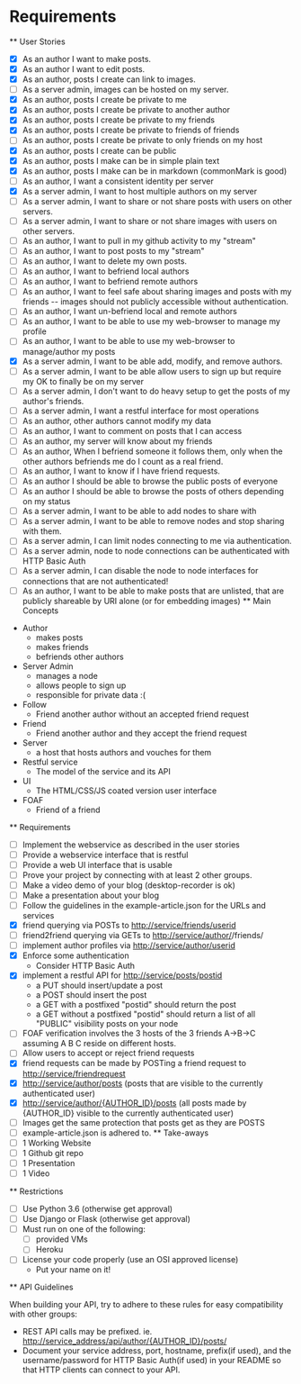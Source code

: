 # Requirements

** User Stories

- [x] As an author I want to make posts.
- [x] As an author I want to edit posts.
- [x] As an author, posts I create can link to images.
- [ ] As a server admin, images can be hosted on my server.
- [x] As an author, posts I create be private to me
- [x] As an author, posts I create be private to another author
- [x] As an author, posts I create be private to my friends
- [x] As an author, posts I create be private to friends of friends
- [ ] As an author, posts I create be private to only friends on my host
- [x] As an author, posts I create can be public
- [x] As an author, posts I make can be in simple plain text
- [x] As an author, posts I make can be in markdown (commonMark is good)
- [ ] As an author, I want a consistent identity per server
- [x] As a server admin, I want to host multiple authors on my server
- [ ] As a server admin, I want to share or not share posts with users
         on other servers.
- [ ] As a server admin, I want to share or not share images with users
         on other servers.
- [ ] As an author, I want to pull in my github activity to my "stream"
- [ ] As an author, I want to post posts to my "stream"
- [ ] As an author, I want to delete my own posts.
- [ ] As an author, I want to befriend local authors
- [ ] As an author, I want to befriend remote authors
- [ ] As an author, I want to feel safe about sharing images and
         posts with my friends -- images should not publicly accessible
         without authentication.
- [ ] As an author, I want un-befriend local and remote authors
- [ ] As an author, I want to be able to use my web-browser to manage
         my profile
- [ ] As an author, I want to be able to use my web-browser to manage/author
         my posts
- [x] As a server admin, I want to be able add, modify, and remove
         authors.
- [ ] As a server admin, I want to be able allow users to sign up but
          require my OK to finally be on my server
- [ ] As a server admin, I don't want to do heavy setup to get the
         posts of my author's friends.
- [ ] As a server admin, I want a restful interface for most operations
- [ ] As an author, other authors cannot modify my data
- [ ] As an author, I want to comment on posts that I can access
- [ ] As an author, my server will know about my friends
- [ ] As an author, When I befriend someone it follows them, only when
         the other authors befriends me do I count as a real friend.
- [ ] As an author, I want to know if I have friend requests.
- [ ] As an author I should be able to browse the public posts of everyone
- [ ] As an author I should be able to browse the posts of others depending on my status
- [ ] As a server admin, I want to be able to add nodes to share with
- [ ] As a server admin, I want to be able to remove nodes and stop
         sharing with them.
- [ ] As a server admin, I can limit nodes connecting to me via
         authentication.
- [ ] As a server admin, node to node connections can be authenticated
         with HTTP Basic Auth
- [ ] As a server admin, I can disable the node to node interfaces for
         connections that are not authenticated!
- [ ] As an author, I want to be able to make posts that are unlisted,
         that are publicly shareable by URI alone (or for embedding images)
** Main Concepts
- Author
  - makes posts
  - makes friends
  - befriends other authors
- Server Admin
  - manages a node
  - allows people to sign up
  - responsible for private data :(
- Follow
  - Friend another author without an accepted friend request
- Friend
  - Friend another author and they accept the friend request
- Server
  - a host that hosts authors and vouches for them
- Restful service
  - The model of the service and its API
- UI
  - The HTML/CSS/JS coated version user interface
- FOAF
  - Friend of a friend

** Requirements

- [ ] Implement the webservice as described in the user stories
- [ ] Provide a webservice interface that is restful
- [ ] Provide a web UI interface that is usable
- [ ] Prove your project by connecting with at least 2 other
     groups.
- [ ] Make a video demo of your blog (desktop-recorder is ok)
- [ ] Make a presentation about your blog
- [ ] Follow the guidelines in the example-article.json for the
     URLs and services
- [x] friend querying via POSTs to <http://service/friends/userid>
- [ ] friend2friend querying via GETs to <http://service/author/><userid>/friends/<userid>
- [ ] implement author profiles via <http://service/author/userid>
- [x] Enforce some authentication
  - Consider HTTP Basic Auth
- [x] implement a restful API for <http://service/posts/postid>
  - a PUT should insert/update a post
  - a POST should insert the post
  - a GET with a postfixed "postid" should return the post
  - a GET without a postfixed "postid" should return a list of all "PUBLIC" visibility posts on your node
- [ ] FOAF verification involves the 3 hosts of the 3 friends
     A->B->C assuming A B C reside on different hosts.
- [ ] Allow users to accept or reject friend requests
- [x] friend requests can be made by POSTing a friend request to
     <http://service/friendrequest>
- [x] <http://service/author/posts> (posts that are visible to the currently authenticated user)
- [x] <http://service/author/{AUTHOR_ID}/posts> (all posts made by {AUTHOR_ID} visible to the currently authenticated user)
- [ ] Images get the same protection that posts get as they are POSTS
- [ ] example-article.json is adhered to.
** Take-aways
- [ ] 1 Working Website
- [ ] 1 Github git repo
- [ ] 1 Presentation
- [ ] 1 Video

** Restrictions

- [ ] Use Python 3.6 (otherwise get approval)
- [ ] Use Django or Flask (otherwise get approval)
- [ ] Must run on one of the following:
  - [ ] provided VMs
  - [ ] Heroku
- [ ] License your code properly (use an OSI approved license)
  - Put your name on it!

** API Guidelines

   When building your API, try to adhere to these rules for easy compatibility with other groups:

- REST API calls may be prefixed. ie. <http://service_address/api/author/{AUTHOR_ID}/posts/>
- Document your service address, port, hostname, prefix(if used), and the username/password for HTTP
    Basic Auth(if used) in your README so that HTTP clients can connect to your API.

